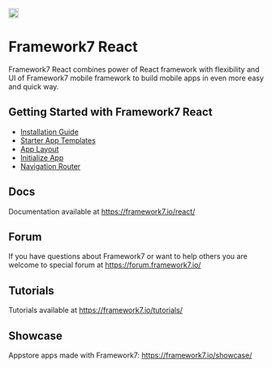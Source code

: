 <a href="https://www.patreon.com/vladimirkharlampidi"><img src="https://framework7.io/i/support-badge.png" height="20"></a>

# Framework7 React

Framework7 React combines power of React framework with flexibility and UI of Framework7 mobile framework to build mobile apps in even more easy and quick way.

## Getting Started with Framework7 React
  * [Installation Guide](https://framework7.io/react/installation.html)
  * [Starter App Templates](https://framework7.io/templates/)
  * [App Layout](https://framework7.io/react/app-layout.html)
  * [Initialize App](https://framework7.io/react/init-app.html)
  * [Navigation Router](https://framework7.io/react/navigation-router.html)

## Docs

Documentation available at https://framework7.io/react/

## Forum

If you have questions about Framework7 or want to help others you are welcome to special forum at https://forum.framework7.io/

## Tutorials

Tutorials available at https://framework7.io/tutorials/

## Showcase

Appstore apps made with Framework7: https://framework7.io/showcase/
